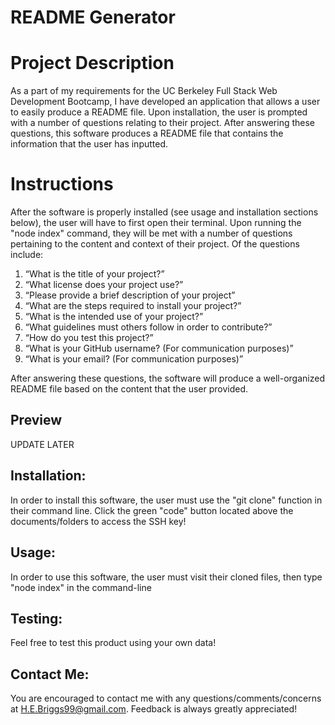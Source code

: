 # README Generator 

# Project Description 

As a part of my requirements for the UC Berkeley Full Stack Web Development Bootcamp, I have developed an application that allows a user to easily produce a README file. Upon installation, the user is prompted with a number of questions relating to their project. After answering these questions, this software produces a README file that contains the information that the user has inputted.  


# Instructions
 
 After the software is properly installed (see usage and installation sections below), the user will have to first open their terminal. Upon running the "node index" command, they will be met with a number of questions pertaining to the content and context of their project. Of the questions include: 
1. “What is the title of your project?”
2. “What license does your project use?”
3. “Please provide a brief description of your project”
4. “What are the steps required to install your project?”
5. “What is the intended use of your project?”
6. “What guidelines must others follow in order to contribute?”
7. “How do you test this project?”
8. “What is your GitHub username? (For communication purposes)”
9. “What is your email? (For communication purposes)”

After answering these questions, the software will produce a well-organized README file based on the content that the user provided. 
## Preview

UPDATE LATER

## Installation:

In order to install this software, the user must use the "git clone" function in their command line. Click the green "code" button located above the documents/folders to access the SSH key! 

## Usage:

In order to use this software, the user must visit their cloned files, then type "node index" in the command-line

## Testing:

Feel free to test this product using your own data!


## Contact Me:

You are encouraged to contact me with any questions/comments/concerns at H.E.Briggs99@gmail.com. Feedback is always greatly appreciated!
